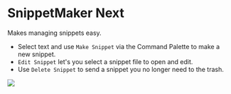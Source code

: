 # SnippetMaker Next

Makes managing snippets easy.

* Select text and use `Make Snippet` via the Command Palette to make a new snippet.
* `Edit Snippet` let's you select a snippet file to open and edit.
* Use `Delete Snippet` to send a snippet you no longer need to the trash.

![](https://raw.githubusercontent.com/braver/SnippetMaker-Next/master/demo.gif)
